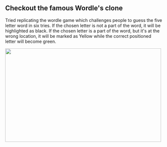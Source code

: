 ## Checkout the famous Wordle's clone
Tried replicating the wordle game which challenges people to guess the five letter word in six tries. If the chosen letter is not a part of the word, it will be highlighted as black.
If the chosen letter is a part of the word, but it's at the wrong location, it will be marked as Yellow while the correct positioned letter will become green. 

<img src="https://user-images.githubusercontent.com/69366735/155392346-b4ab37cb-1efe-4d27-987c-2699c2fb1ff8.png" width="500" height="300"/> <br/>
